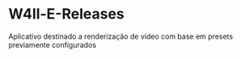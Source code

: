 # W4ll-E-Releases
Aplicativo destinado a renderização de video com base em presets previamente configurados

